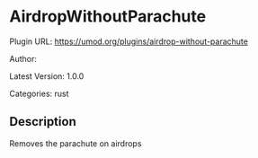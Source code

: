 # AirdropWithoutParachute

Plugin URL: https://umod.org/plugins/airdrop-without-parachute

Author: 

Latest Version: 1.0.0

Categories: rust

## Description

Removes the parachute on airdrops
